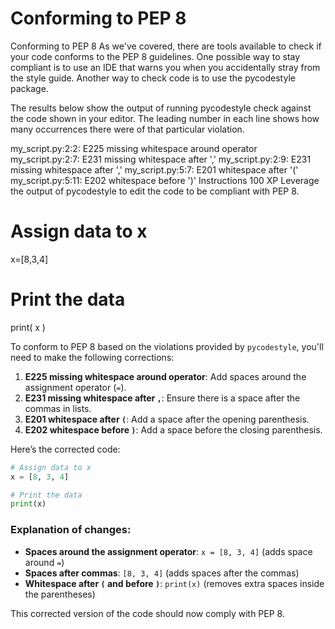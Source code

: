 # Conforming to PEP 8

Conforming to PEP 8
As we've covered, there are tools available to check if your code conforms to the PEP 8 guidelines. One possible way to stay compliant is to use an IDE that warns you when you accidentally stray from the style guide. Another way to check code is to use the pycodestyle package.

The results below show the output of running pycodestyle check against the code shown in your editor. The leading number in each line shows how many occurrences there were of that particular violation.

my_script.py:2:2:  E225 missing whitespace around operator
my_script.py:2:7:  E231 missing whitespace after ','
my_script.py:2:9:  E231 missing whitespace after ','
my_script.py:5:7:  E201 whitespace after '('
my_script.py:5:11: E202 whitespace before ')'
Instructions
100 XP
Leverage the output of pycodestyle to edit the code to be compliant with PEP 8.

# Assign data to x
x=[8,3,4]

# Print the data
print(   x )

To conform to PEP 8 based on the violations provided by `pycodestyle`, you'll need to make the following corrections:

1. **E225 missing whitespace around operator**: Add spaces around the assignment operator (`=`).
2. **E231 missing whitespace after `,`**: Ensure there is a space after the commas in lists.
3. **E201 whitespace after `(`**: Add a space after the opening parenthesis.
4. **E202 whitespace before `)`**: Add a space before the closing parenthesis.

Here’s the corrected code:

```python
# Assign data to x
x = [8, 3, 4]

# Print the data
print(x)
```

### Explanation of changes:
- **Spaces around the assignment operator**: `x = [8, 3, 4]` (adds space around `=`)
- **Spaces after commas**: `[8, 3, 4]` (adds spaces after the commas)
- **Whitespace after `(` and before `)`**: `print(x)` (removes extra spaces inside the parentheses)

This corrected version of the code should now comply with PEP 8.